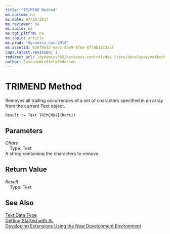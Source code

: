 ```yaml
---
title: "TRIMEND Method"
ms.custom: na
ms.date: 07/20/2017
ms.reviewer: na
ms.suite: na
ms.tgt_pltfrm: na
ms.topic: article
ms.prod: "dynamics-nav-2018"
ms.assetid: 620f0e32-eadc-43e9-8f6e-8fc0b12c3aaf
caps.latest.revision: 1
redirect_url: /dynamics365/business-central/dev-itpro/developer/methods/devenv-al-method-reference
author: SusanneWindfeldPedersen
---
```


# TRIMEND Method
Removes all trailing occurrences of a set of characters specified in an array from the current Text object.  
```  
Result := Text.TRIMEND([Chars])  
```  
## Parameters
*Chars*    
&emsp;Type: Text  
A string containing the characters to remove.  
  
## Return Value
*Result*  
&emsp;Type: Text  
  
## See Also
[Text Data Type](../datatypes/devenv-text-data-type.md)  
[Getting Started with AL](../devenv-get-started.md)  
[Developing Extensions Using the New Development Environment](../devenv-dev-overview.md)  
